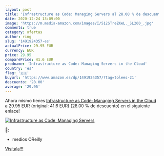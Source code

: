 ```yaml
---
layout: post
title: 'Infrastructure as Code: Managing Servers al 28.00 % de descuento'
date: 2020-12-24 13:09:00
image: 'https://m.media-amazon.com/images/I/512STreZKeL._SL200_.jpg'
comments: true
category: ofertas
author: ring
slug: '1491924357-es'
actualPrice: 29.95 EUR
currency: EUR
price: 29.95
comparePrice: 41.6 EUR
prodname: 'Infrastructure as Code: Managing Servers in the Cloud'
country: 'es'
flag: '🇪🇸'
buyurl: 'https://www.amazon.es/dp/1491924357/?tag=tolees-21'
descuento: '28.00'
average: '29.95'
---
```


Ahora mismo tienes [Infrastructure as Code: Managing Servers in the Cloud](https://www.amazon.es/dp/1491924357/?tag=tolees-21) a 29.95 EUR (original: 41.6 EUR) (28.00 %  de descuento) en el siguiente enlace!

[![Infrastructure as Code: Managing Servers](https://m.media-amazon.com/images/I/512STreZKeL._SL200_.jpg)](https://www.amazon.es/dp/1491924357/?tag=tolees-21)

🔎:

- medios OReilly

[Visítala!!!](https://www.amazon.es/dp/1491924357/?tag=tolees-21)
